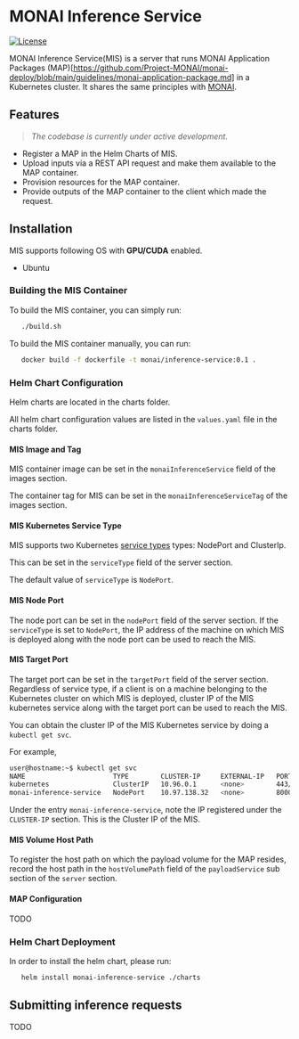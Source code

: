 # MONAI Inference Service

[![License](https://img.shields.io/badge/license-Apache%202.0-green.svg)](https://opensource.org/licenses/Apache-2.0)

MONAI Inference Service(MIS) is a server that runs MONAI Application Packages (MAP)[https://github.com/Project-MONAI/monai-deploy/blob/main/guidelines/monai-application-package.md] in a Kubernetes cluster. It shares the same
principles with [MONAI](https://github.com/Project-MONAI).

## Features

> _The codebase is currently under active development._

- Register a MAP in the Helm Charts of MIS.
- Upload inputs via a REST API request and make them available to the MAP container.
- Provision resources for the MAP container.
- Provide outputs of the MAP container to the client which made the request.

## Installation

MIS supports following OS with **GPU/CUDA** enabled.

- Ubuntu

### Building the MIS Container

To build the MIS container, you can simply run:
```bash
   ./build.sh
```

To build the MIS container manually, you can run:
```bash
   docker build -f dockerfile -t monai/inference-service:0.1 .
```

### Helm Chart Configuration
Helm charts are located in the charts folder.

All helm chart configuration values are listed in the `values.yaml` file in the charts folder.

#### MIS Image and Tag
MIS container image can be set in the `monaiInferenceService` field of the images section.

The container tag for MIS can be set in the `monaiInferenceServiceTag` of the images section.

#### MIS Kubernetes Service Type
MIS supports two Kubernetes [service types](https://kubernetes.io/docs/concepts/services-networking/service/#publishing-services-service-types) types: NodePort and ClusterIp.

This can be set in the `serviceType` field of the server section.

The default value of `serviceType` is `NodePort`.

#### MIS Node Port
The node port can be set in the `nodePort` field of the server section. If the `serviceType` is set to `NodePort`, the IP address of the machine on which MIS is deployed along with the node port can be used to reach the MIS.

#### MIS Target Port
The target port can be set in the `targetPort` field of the server section. Regardless of service type, if a client is on a machine belonging to the Kubernetes cluster on which MIS is deployed, cluster IP of the MIS kubernetes service along with the target port can be used to reach the MIS.

You can obtain the cluster IP of the MIS Kubernetes service by doing a `kubectl get svc`.

For example,
```bash
user@hostname:~$ kubectl get svc
NAME                      TYPE        CLUSTER-IP     EXTERNAL-IP   PORT(S)          AGE
kubernetes                ClusterIP   10.96.0.1      <none>        443/TCP          8d
monai-inference-service   NodePort    10.97.138.32   <none>        8000:32000/TCP   4s
```

Under the entry `monai-inference-service`, note the IP registered under the `CLUSTER-IP` section. This is the Cluster IP of the MIS.

#### MIS Volume Host Path
To register the host path on which the payload volume for the MAP resides, record the host path in the `hostVolumePath` field of the `payloadService` sub section of the `server` section.

#### MAP Configuration
TODO

### Helm Chart Deployment

In order to install the helm chart, please run:
```bash
   helm install monai-inference-service ./charts
```

## Submitting inference requests
TODO
